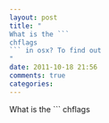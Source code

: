 ```yaml
---
layout: post
title: "
What is the ```
chflags
``` in osx? To find out
"
date: 2011-10-18 21:56
comments: true
categories: 
---
```


What is the ```
chflags
``` in osx? To find out

